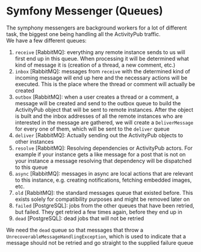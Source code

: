 # Symfony Messenger (Queues)

The symphony messengers are background workers for a lot of different task, the biggest one being handling all the ActivityPub traffic.  
We have a few different queues:

1. `receive` [RabbitMQ]: everything any remote instance sends to us will first end up in this queue.
   When processing it will be determined what kind of message it is (creation of a thread, a new comment, etc.)
2. `inbox` [RabbitMQ]: messages from `receive` with the determined kind of incoming message will end up here and the necessary actions will be executed.
   This is the place where the thread or comment will actually be created
3. `outbox` [RabbitMQ]: when a user creates a thread or a comment, a message will be created and send to the outbox queue
   to build the ActivityPub object that will be sent to remote instances.
   After the object is built and the inbox addresses of all the remote instances who are interested in the message are gathered,
   we will create a `DeliverMessage` for every one of them, which will be sent to the `deliver` queue
4. `deliver` [RabbitMQ]: Actually sending out the ActivityPub objects to other instances
5. `resolve` [RabbitMQ]: Resolving dependencies or ActivityPub actors.
   For example if your instance gets a like message for a post that is not on your instance a message resolving that dependency will be dispatched to this queue
6. `async` [RabbitMQ]: messages in async are local actions that are relevant to this instance, e.g. creating notifications, fetching embedded images, etc.
7. `old` [RabbitMQ]: the standard messages queue that existed before. This exists solely for compatibility purposes and might be removed later on
8. `failed` [PostgreSQL]: jobs from the other queues that have been retried, but failed. They get retried a few times again, before they end up in
9. `dead` [PostgreSQL]: dead jobs that will not be retried

We need the `dead` queue so that messages that throw a `UnrecoverableMessageHandlingException`, which is used to indicate that a message should not be retried and go straight to the supplied failure queue
